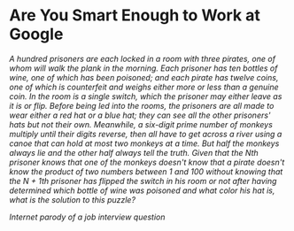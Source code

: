 # Are You Smart Enough to Work at Google

_A hundred prisoners are each locked in a room with three pirates, one of whom will walk the plank in the morning. Each prisoner has ten bottles of wine, one of which has been poisoned; and each pirate has twelve coins, one of which is counterfeit and weighs either more or less than a genuine coin. In the room is a single switch, which the prisoner may either leave as it is or flip. Before being led into the rooms, the prisoners are all made to wear either a red hat or a blue hat; they can see all the other prisoners' hats but not their own. Meanwhile, a six-digit prime number of monkeys multiply until their digits reverse, then all have to get across a river using a canoe that can hold at most two monkeys at a time. But half the monkeys always lie and the other half always tell the truth. Given that the Nth prisoner knows that one of the monkeys doesn't know that a pirate doesn't know the product of two numbers between 1 and 100 without knowing that the N + 1th prisoner has flipped the switch in his room or not after having determined which bottle of wine was poisoned and what color his hat is, what is the solution to this puzzle?_

_Internet parody of a job interview question_